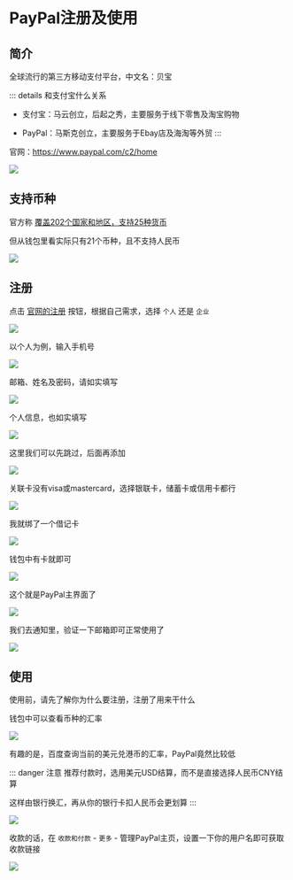 # PayPal注册及使用



## 简介

全球流行的第三方移动支付平台，中文名：贝宝

::: details 和支付宝什么关系
* 支付宝：马云创立，后起之秀，主要服务于线下零售及淘宝购物

* PayPal：马斯克创立，主要服务于Ebay店及海淘等外贸
:::

官网：https://www.paypal.com/c2/home

![](/paypal/paypal-01.png)


## 支持币种

官方称 [覆盖202个国家和地区，支持25种货币](https://www.paypal.com/webapps/mpp/country-worldwide)

但从钱包里看实际只有21个币种，且不支持人民币

![](/paypal/paypal-02.png)



## 注册

点击 [官网的注册](https://www.paypal.com/c2/webapps/mpp/account-selection) 按钮，根据自己需求，选择 `个人` 还是 `企业`

![](/paypal/paypal-03.png)

以个人为例，输入手机号

![](/paypal/paypal-04.png)

邮箱、姓名及密码，请如实填写

![](/paypal/paypal-05.png)

个人信息，也如实填写

![](/paypal/paypal-06.png)

这里我们可以先跳过，后面再添加

![](/paypal/paypal-07.png)

关联卡没有visa或mastercard，选择银联卡，储蓄卡或信用卡都行

![](/paypal/paypal-08.png)

我就绑了一个借记卡

![](/paypal/paypal-09.png)

钱包中有卡就即可

![](/paypal/paypal-10.png)

这个就是PayPal主界面了

![](/paypal/paypal-11.png)

我们去通知里，验证一下邮箱即可正常使用了

![](/paypal/paypal-12.png)



## 使用

使用前，请先了解你为什么要注册，注册了用来干什么



钱包中可以查看币种的汇率

![](/paypal/paypal-13.png)

有趣的是，百度查询当前的美元兑港币的汇率，PayPal竟然比较低

::: danger 注意
推荐付款时，选用美元USD结算，而不是直接选择人民币CNY结算

这样由银行换汇，再从你的银行卡扣人民币会更划算
:::

![](/paypal/paypal-14.png)

收款的话，在 `收款和付款` - `更多` - 管理PayPal主页，设置一下你的用户名即可获取收款链接

![](/paypal/paypal-15.png)




